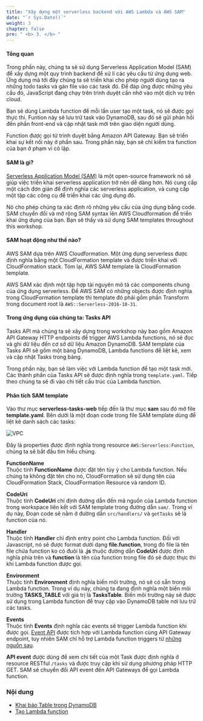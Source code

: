 ```yaml
---
title: "Xây dựng một serverless backend với AWS Lambda và AWS SAM"
date: "`r Sys.Date()`"
weight: 3
chapter: false
pre: " <b> 3. </b> "
---
```


#### Tổng quan

Trong phần này, chúng ta sẽ sử dụng Serverless Application Model (SAM) để xây dựng một quy trình backend để xử lí các yêu cầu từ ứng dụng web. Ứng dụng mà tới đây chúng ta sẽ triển khai cho phép người dùng tạo ra những todo tasks và gán file vào các task đó. Để đáp ứng được những yêu cầu đó, JavaScript đang chạy trên trình duyệt cần nhờ vào một dịch vụ trên cloud.

Bạn sẽ dùng Lambda function để mỗi lần user tạo một task, nó sẽ được gọi thực thi. Funtion này sẽ lưu trữ task vào DynamoDB, sau đó sẽ gửi phản hồi đến phần front-end và cập nhật task mới trên giao diện người dùng.

Function được gọi từ trình duyệt bằng Amazon API Gateway. Bạn sẽ triển khai sự kết nối này ở phần sau. Trong phần này, bạn sẽ chỉ kiểm tra function của bạn ở phạm vi cô lập.

#### SAM là gì?

[Serverless Application Model (SAM)](https://aws.amazon.com/serverless/sam/) là một open-source framework nó sẽ giúp việc triển khai serverless application trở nên dễ dàng hơn. Nó cung cấp một cách đơn giản để định nghĩa các serverless application, và cung cấp một tập các công cụ để triển khai các ứng dụng đó.

Nó cho phép chúng ta xác định rõ những yêu cầu của ứng dụng bằng code. SAM chuyển đổi và mở rộng SAM syntax lên AWS Cloudformation để triển khai ứng dụng của bạn. Bạn sẽ thấy và sử dụng SAM templates throughout this workshop.

#### SAM hoạt động như thế nào?

AWS SAM dựa trên AWS Cloudformation. Một ứng dụng serverless được định nghĩa bằng một CloudFormation template và được triển khai với CloudFormation stack. Tóm lại, AWS SAM template là CloudFormation template.

AWS SAM xác định một tập hợp tài nguyên mô tả các components chung của ứng dụng serverless. Để AWS SAM có những objects được định nghĩa trong CloudFormation template thì template đó phải gồm phần Transform trong document root là `AWS::Serverless-2016-10-31`.

#### Trong ứng dụng của chúng ta: Tasks API

Tasks API mà chúng ta sẽ xây dựng trong workshop này bao gồm Amazon API Gateway HTTP endpoints để trigger AWS Lambda functions, nó sẽ đọc và ghi dữ liệu đến cơ sở dữ liệu Amazon DynamoDB. SAM template của Tasks API sẽ gồm một bảng DynamoDB, Lambda functions để liệt kê, xem và cập nhật Tasks trong bảng.

Trong phần này, bạn sẽ làm việc với Lambda function để tạo một task mới. Các thành phần của Tasks API sẽ được định nghĩa trong `template.yaml`. Tiếp theo chúng ta sẽ đi vào chi tiết cấu trúc của Lambda function.

#### Phân tích SAM template

Vào thư mục **serverless-tasks-web** tiếp đến là thư mục **sam** sau đó mở file **template.yaml**. Bên dưới là một đoạn code trong file SAM template dùng để liệt kê danh sách các tasks:

![VPC](/images/3.serverlessbackend/3-1.png)

Đây là properties được định nghĩa trong resource `AWS:Serverless:Function`, chúng ta sẽ bắt đầu tìm hiểu chúng.

**FunctionName**\
Thuộc tính **FunctionName** được đặt tên tùy ý cho Lambda function. Nếu chúng ta không đặt tên cho nó, CloudFormation sẽ sử dụng tên của CloudFormation Stack, CloudFormation Resource và random ID.

**CodeUri**\
Thuộc tính **CodeUri** chỉ định đường dẫn đến mã nguồn của Lambda function trong workspace liên kết với SAM template trong đường dẫn `sam/`. Trong ví dụ này, Đoạn code sẽ nằm ở đường dẫn `src/handlers/` và `getTasks` sẽ là function của nó.

**Handler**\
Thuộc tính **Handler** chỉ định entry point cho Lambda function. Đối với Javascript, nó sẽ được format dưới dạng **file.function**, trong đó file là tên file chứa function ko có đuôi là **.js** thuộc đường dẫn **CodeUri** được định nghĩa phía trên và **function** là tên của function trong file đó sẽ được thực thi khi Lambda function được gọi.

**Environment**\
Thuộc tính **Environment** định nghĩa biến môi trường, nó sẽ có sẵn trong Lambda function. Trong ví dụ này, chúng ta đang định nghĩa một biến môi trường **TASKS_TABLE** với giá trị là **TasksTable**. Biến môi trường này sẽ được sử dụng trong Lambda function để truy cập vào DynamoDB table nơi lưu trữ các tasks.

**Events**\
Thuộc tính **Events** định nghĩa các events sẽ trigger Lambda function khi được gọi. [Event API](https://github.com/aws/serverless-application-model/blob/master/versions/2016-10-31.md#api) được tích hợp với Lambda function cùng API Gateway endpoint, tuy nhiên SAM chỉ hỗ trợ Lambda function triggers từ [những nguồn sau](https://github.com/aws/serverless-application-model/blob/master/versions/2016-10-31.md#event-source-types).

**API event** được dùng để xem chi tiết của một Task được định nghĩa ở resource RESTful `/tasks` và được truy cập khi sử dụng phương pháp HTTP GET. SAM sẽ chuyển đổi API event đến API Gateways để gọi Lambda function.

### Nội dung

- [Khai báo Table trong DynamoDB](3.1-dynamodb/)
- [Tạo Lambda function](3.2-lambdafunction/)
